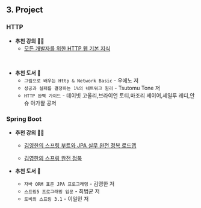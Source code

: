 ## 3. Project

### HTTP

* **추천 강의 👨‍🏫**
    * [모든 개발자를 위한 HTTP 웹 기본 지식](https://www.inflearn.com/course/http-%EC%9B%B9-%EB%84%A4%ED%8A%B8%EC%9B%8C%ED%81%AC)

<br>

* **추천 도서 📖**
    * `그림으로 배우는 Http & Network Basic` - 우에노 저
    * `성공과 실패를 결정하는 1%의 네트워크 원리` - Tsutomu Tone 저
    * `HTTP 완벽 가이드` - 데이빗 고울리,브라이언 토티,마조리 세이어,세일루 레디,안슈 아가왈 공저

### Spring Boot

* **추천 강의 👨‍🏫**
    * [김영한의 스프링 부트와 JPA 실무 완전 정복 로드맵](https://www.inflearn.com/roadmaps/149)

    * [김영한의 스프링 완전 정복](https://www.inflearn.com/roadmaps/373)

* **추천 도서 📖**
    * `자바 ORM 표준 JPA 프로그래밍` - 김영한 저
    * `스프링5 프로그래밍 입문` - 최범균 저
    * `토비의 스프링 3.1` - 이일민 저

